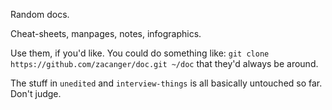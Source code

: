 Random docs.

Cheat-sheets, manpages, notes, infographics.

Use them, if you'd like. You could do something like:
`git clone https://github.com/zacanger/doc.git ~/doc` that they'd always be around.

The stuff in `unedited` and `interview-things` is all basically untouched so far. Don't judge.

